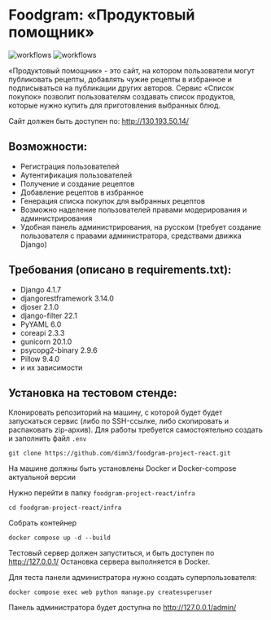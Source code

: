 # Foodgram: «Продуктовый помощник»

![workflows](https://github.com/dimn3/foodgram-project-react/actions/workflows/foodgram_workflow.yml/badge.svg)
![workflows](https://github.com/dimn3/foodgram-project-react/actions/workflows/flake8_workflow.yml/badge.svg)

«Продуктовый помощник» - это сайт, на котором пользователи могут публиковать рецепты, добавлять чужие рецепты в избранное и подписываться на публикации других авторов. Сервис «Список покупок» позволит пользователям создавать список продуктов, которые нужно купить для приготовления выбранных блюд.

Сайт должен быть доступен по: http://130.193.50.14/


## Возможности:
- Регистрация пользователей
- Аутентификация пользователей
- Получение и создание рецептов
- Добавление рецептов в избранное
- Генерация списка покупок для выбранных рецептов
- Возможно наделение пользователей правами модерирования и администрирования
- Удобная панель администрирования, на русском (требует создание пользователя с правами администратора, средствами движка Django)

## Требования (описано в requirements.txt):
- Django 4.1.7
- djangorestframework 3.14.0
- djoser 2.1.0
- django-filter 22.1
- PyYAML 6.0
- coreapi 2.3.3
- gunicorn 20.1.0 
- psycopg2-binary 2.9.6
- Pillow 9.4.0
- и их зависимости

## Установка на тестовом стенде:
Клонировать репозиторий на машину, с которой будет будет запускаться сервис (либо по SSH-ссылке, либо скопировать и распаковать zip-архив). Для работы требуется самостоятельно создать и заполнить файл `.env`

```
git clone https://github.com/dimn3/foodgram-project-react.git
```

На машине должны быть установлены Docker и Docker-compose актуальной версии

Нужно перейти в папку `foodgram-project-react/infra`

```
cd foodgram-project-react/infra
```

Cобрать контейнер 

```
docker compose up -d --build
```

Тестовый сервер должен запуститься, и быть доступен по http://127.0.0.1/
Остановка сервера выполняется в Docker. 

Для теста панели администратора нужно создать суперпользователя:

```
docker compose exec web python manage.py createsuperuser
```

Панель администратора будет доступна по http://127.0.0.1/admin/   